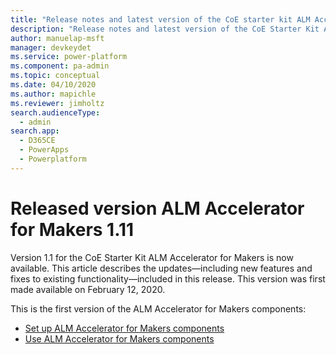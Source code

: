 ```yaml
---
title: "Release notes and latest version of the CoE starter kit ALM Accelerator for Makers | MicrosoftDocs"
description: "Release notes and latest version of the CoE Starter Kit ALM Accelerator for Makers 1.11."
author: manuelap-msft
manager: devkeydet
ms.service: power-platform
ms.component: pa-admin
ms.topic: conceptual
ms.date: 04/10/2020
ms.author: mapichle
ms.reviewer: jimholtz
search.audienceType: 
  - admin
search.app: 
  - D365CE
  - PowerApps
  - Powerplatform
---
```


# Released version ALM Accelerator for Makers 1.11

Version 1.1 for the CoE Starter Kit ALM Accelerator for Makers is now available. This article describes the updates&mdash;including new features and fixes to existing functionality&mdash;included in this release. This version was first made available on February 12, 2020.

This is the first version of the ALM Accelerator for Makers components:

- [Set up ALM Accelerator for Makers components](../setup-almaccelerator.md)
- [Use ALM Accelerator for Makers components](../almaccelerator-components.md)
